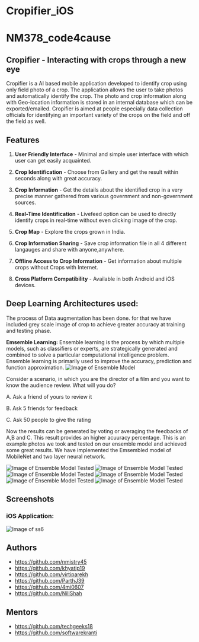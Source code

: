 # Cropifier_iOS

# NM378_code4cause
## Cropifier - Interacting with crops through a new eye
Cropifier is a AI based mobile application developed to identify crop using only field photo of a crop. The application allows the user to take photos and automatically identify the crop. The photo and crop information along with Geo-location information is stored in an internal database which can be exported/emailed. Cropifier is aimed at people especially data collection officials for identifying an important variety of the crops on the field and off the field as well. 

## **Features**

1. **User Friendly Interface** - Minimal and simple user interface with which user can get easily acquainted.

2. **Crop Identification** - Choose from Gallery and get the result within seconds along with great accuracy.

3. **Crop Information** - Get the details about the identified crop in  a very precise manner gathered from various government and non-government sources.

4. **Real-Time Identification** - Livefeed option can be used to directly identify crops in real-time without even clicking image of the crop.

5. **Crop Map** - Explore the crops grown in India. 

6. **Crop Information Sharing** - Save crop information file in all 4 different langauges and share with anyone,anywhere.

7. **Offline Access to Crop Information** - Get information about multiple crops without Crops with Internet.

8. **Cross Platform Compatibility** - Available in both Android and iOS devices.

## **Deep Learning Architectures used:**
The process of Data augmentation has been done. for that we have included grey scale image of crop to achieve greater accuracy at training and testing phase.

**Emsemble Learning:** Ensemble learning is the process by which multiple models, such as classifiers or experts, are strategically generated and combined to solve a particular computational intelligence problem. Ensemble learning is primarily used to improve the accuracy, prediction and function approximation.
![Image of Ensemble Model](https://github.com/nishit-mistry/NM378_code4cause/blob/master/cropifier_flutter/Screenshots/photo_ensemble_model.png) 

Consider a scenario, in which you are the director of a film and you want to know the audience review. What will you do?

A. Ask a friend of yours to review it

B. Ask 5 friends for feedback

C. Ask 50 people to give the rating

Now the results can be generated by voting or averaging the feedbacks of A,B and C. This result provides an higher acuuracy percentage. This is an example photos we took and tested on our ensemble model and achieved some great results. We have implemented the Emsembled model of MobileNet and two layer neural network.

![Image of Ensemble Model Tested](https://github.com/nishit-mistry/NM378_code4cause/blob/master/cropifier_Flutter/Screenshots/identify1.png)
![Image of Ensemble Model Tested](https://github.com/nishit-mistry/NM378_code4cause/blob/master/cropifier_flutter/Screenshots/identify2.png)
![Image of Ensemble Model Tested](https://github.com/nishit-mistry/NM378_code4cause/blob/master/cropifier_flutter/Screenshots/identify3.png)
![Image of Ensemble Model Tested](https://github.com/nishit-mistry/NM378_code4cause/blob/master/cropifier_flutter/Screenshots/identify4.png) 
![Image of Ensemble Model Tested](https://github.com/nishit-mistry/NM378_code4cause/blob/master/cropifier_flutter/Screenshots/identify5.png)
![Image of Ensemble Model Tested](https://github.com/nishit-mistry/NM378_code4cause/blob/master/cropifier_flutter/Screenshots/identify6.png)


## **Screenshots**

### **iOS Application:**
![Image of ss6](https://github.com/nishit-mistry/NM378_code4cause/blob/master/Screenshots/collage5.png)

## **Authors**
- https://github.com/nmistry45
- https://github.com/khyatip19
- https://github.com/virtiparekh
- https://github.com/ParthJ39
- https://github.com/4mi0607
- https://github.com/NillShah 

## **Mentors**
- https://github.com/techgeeks18
- https://github.com/softwarekranti
